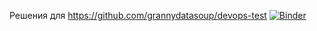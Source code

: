Решения для https://github.com/grannydatasoup/devops-test
[![Binder](http://mybinder.org/badge.svg)](http://mybinder.org:/repo/dialblun/devop_sol)
